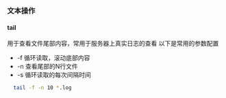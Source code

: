 ### 文本操作

#### tail

用于查看文件尾部内容，常用于服务器上真实日志的查看
以下是常用的参数配置

+ -f 循环读取，滚动底部内容
+ -n 查看尾部的N行文件
+ -s 循环读取的每次间隔时间

```bash
  tail -f -n 10 *.log
```